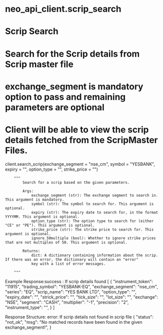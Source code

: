# neo_api_client.scrip_search

# **Scrip Search**

# Search for the Scrip details from Scrip master file
# exchange_segment is mandatory option to pass and remaining parameters are optional
# Client will be able to view the scrip details fetched from the ScripMaster Files.

client.search_scrip(exchange_segment = "nse_cm", symbol = "YESBANK",  expiry = "", option_type = "", strike_price = "")

        """
            Search for a scrip based on the given parameters.

            Args:
                exchange_segment (str): The exchange segment to search in. This argument is mandatory.
                symbol (str): The symbol to search for. This argument is optional.
                expiry (str): The expiry date to search for, in the format YYYYMM. This argument is optional.
                option_type (str): The option type to search for (either "CE" or "PE"). This argument is optional.
                strike_price (str): The strike price to search for. This argument is optional.
                ignore_50multiple (bool): Whether to ignore strike prices that are not multiples of 50. This argument is optional.

            Returns:
                dict: A dictionary containing information about the scrip. If there was an error, the dictionary will contain an "error"
                key with a list of error messages.

        """


Example Response:success : If scrip details found
                [
                  { 
                    "instrument_token": "11915", 
                    "trading_symbol": "YESBANK-EQ", 
                    "exchange_segment": "nse_cm", 
                    "series": "EQ", 
                    "scrip_name": "YES BANK LTD", 
                    "option_type": "", 
                    "expiry_date": "", 
                    "strick_price": "", 
                    "tick_size": "", 
                    "lot_size": "", 
                    "exchange": "NSE", 
                    "segment": "CASH", 
                    "multiplier": "-1", 
                    "precision": "2", 
                    "instrument_type": "", 
                  }
                ] 


Response Structure: error: If scrip details not found in scrip file
                   { 
                       "status": "not_ok", 
                       "msg": "No matched records have been found in the given exchange_segment!", 
                   }